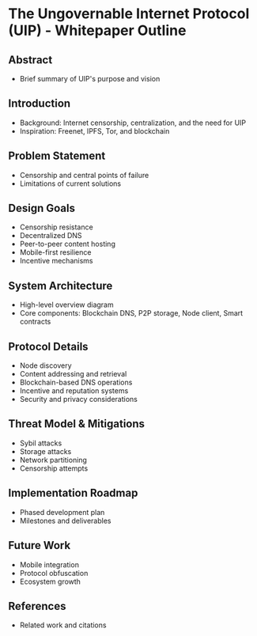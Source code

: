 # The Ungovernable Internet Protocol (UIP) - Whitepaper Outline

## Abstract
- Brief summary of UIP's purpose and vision

## Introduction
- Background: Internet censorship, centralization, and the need for UIP
- Inspiration: Freenet, IPFS, Tor, and blockchain

## Problem Statement
- Censorship and central points of failure
- Limitations of current solutions

## Design Goals
- Censorship resistance
- Decentralized DNS
- Peer-to-peer content hosting
- Mobile-first resilience
- Incentive mechanisms

## System Architecture
- High-level overview diagram
- Core components: Blockchain DNS, P2P storage, Node client, Smart contracts

## Protocol Details
- Node discovery
- Content addressing and retrieval
- Blockchain-based DNS operations
- Incentive and reputation systems
- Security and privacy considerations

## Threat Model & Mitigations
- Sybil attacks
- Storage attacks
- Network partitioning
- Censorship attempts

## Implementation Roadmap
- Phased development plan
- Milestones and deliverables

## Future Work
- Mobile integration
- Protocol obfuscation
- Ecosystem growth

## References
- Related work and citations
